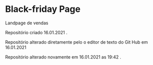 # Black-friday Page
 
 Landpage de vendas 

Repositório criado 16.01.2021 . 

Repositório alterado diretamente pelo o editor de texto do Git Hub em 16.01.2021

Repositório alterado novamente em 16.01.2021 as 19:42 .

